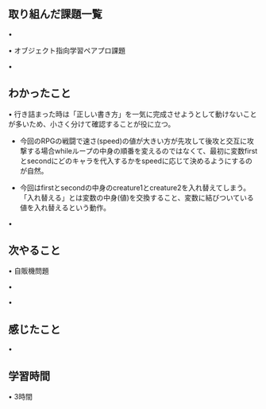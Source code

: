 ## 取り組んだ課題一覧
• 


• オブジェクト指向学習ペアプロ課題


• 


## わかったこと
• 行き詰まった時は「正しい書き方」を一気に完成させようとして動けないことが多いため、小さく分けて確認することが役に立つ。
* 今回のRPGの戦闘で速さ(speed)の値が大きい方が先攻して後攻と交互に攻撃する場合whileループの中身の順番を変えるのではなくて、最初に変数firstとsecondにどのキャラを代入するかをspeedに応じて決めるようにするのが自然。 

* 今回はfirstとsecondの中身のcreature1とcreature2を入れ替えてしまう。「入れ替える」とは変数の中身(値)を交換すること、変数に結びついている値を入れ替えるという動作。



• 


## 次やること
• 自販機問題


• 


• 

## 感じたこと
• 


## 学習時間
• 3時間